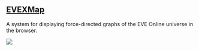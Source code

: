 ## [EVEXMap](http://evexmap.com/)

A system for displaying force-directed graphs of the EVE Online universe in the browser.

![](http://i.imgur.com/mvzkeRt.png)